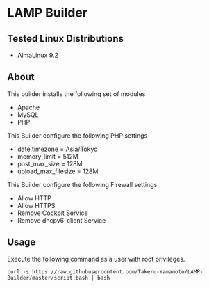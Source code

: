 # LAMP Builder

## Tested Linux Distributions

* AlmaLinux 9.2

## About

This builder installs the following set of modules

* Apache
* MySQL
* PHP

This Builder configure the following PHP settings

* date.timezone = Asia/Tokyo
* memory_limit = 512M
* post_max_size = 128M
* upload_max_filesize = 128M

This Builder configure the following Firewall settings

* Allow HTTP
* Allow HTTPS
* Remove Cockpit Service
* Remove dhcpv6-client Service

## Usage

Execute the following command as a user with root privileges.

```
curl -s https://raw.githubusercontent.com/Takeru-Yamamoto/LAMP-Builder/master/script.bash | bash
```